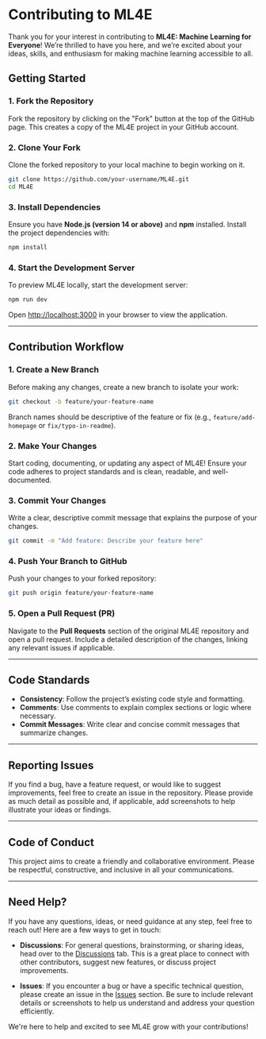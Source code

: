 # **Contributing to ML4E**

Thank you for your interest in contributing to **ML4E: Machine Learning for Everyone**! We’re thrilled to have you here, and we’re excited about your ideas, skills, and enthusiasm for making machine learning accessible to all.

## **Getting Started**

### **1. Fork the Repository**
Fork the repository by clicking on the "Fork" button at the top of the GitHub page. This creates a copy of the ML4E project in your GitHub account.

### **2. Clone Your Fork**
Clone the forked repository to your local machine to begin working on it.
```bash
git clone https://github.com/your-username/ML4E.git
cd ML4E
```

### **3. Install Dependencies**
Ensure you have **Node.js (version 14 or above)** and **npm** installed. Install the project dependencies with:
```bash
npm install
```

### **4. Start the Development Server**
To preview ML4E locally, start the development server:
```bash
npm run dev
```
Open [http://localhost:3000](http://localhost:3000) in your browser to view the application.

---

## **Contribution Workflow**

### **1. Create a New Branch**
Before making any changes, create a new branch to isolate your work:
```bash
git checkout -b feature/your-feature-name
```
Branch names should be descriptive of the feature or fix (e.g., `feature/add-homepage` or `fix/typo-in-readme`).

### **2. Make Your Changes**
Start coding, documenting, or updating any aspect of ML4E! Ensure your code adheres to project standards and is clean, readable, and well-documented.

### **3. Commit Your Changes**
Write a clear, descriptive commit message that explains the purpose of your changes.
```bash
git commit -m "Add feature: Describe your feature here"
```

### **4. Push Your Branch to GitHub**
Push your changes to your forked repository:
```bash
git push origin feature/your-feature-name
```

### **5. Open a Pull Request (PR)**
Navigate to the **Pull Requests** section of the original ML4E repository and open a pull request. Include a detailed description of the changes, linking any relevant issues if applicable.

---

## **Code Standards**

- **Consistency**: Follow the project’s existing code style and formatting.
- **Comments**: Use comments to explain complex sections or logic where necessary.
- **Commit Messages**: Write clear and concise commit messages that summarize changes.

---

## **Reporting Issues**

If you find a bug, have a feature request, or would like to suggest improvements, feel free to create an issue in the repository. Please provide as much detail as possible and, if applicable, add screenshots to help illustrate your ideas or findings.

---

## **Code of Conduct**

This project aims to create a friendly and collaborative environment. Please be respectful, constructive, and inclusive in all your communications.

---

## **Need Help?**

If you have any questions, ideas, or need guidance at any step, feel free to reach out! Here are a few ways to get in touch:

- **Discussions**: For general questions, brainstorming, or sharing ideas, head over to the [Discussions](https://github.com/username/ML4E/discussions) tab. This is a great place to connect with other contributors, suggest new features, or discuss project improvements.

- **Issues**: If you encounter a bug or have a specific technical question, please create an issue in the [Issues](https://github.com/username/ML4E/issues) section. Be sure to include relevant details or screenshots to help us understand and address your question efficiently.

We're here to help and excited to see ML4E grow with your contributions!
